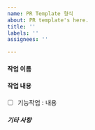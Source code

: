 ```yaml
---
name: PR Template 형식
about: PR template's here.
title: ''
labels: ''
assignees: ''

---
```


#### 작업 이름

#### 작업 내용

- [ ] 기능작업 : 내용

##### 기타 사항
